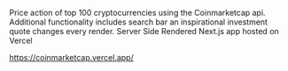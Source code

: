 Price action of top 100 cryptocurrencies using the Coinmarketcap api. Additional functionality includes search bar an inspirational investment quote changes every render. Server Side Rendered Next.js app hosted on Vercel

https://coinmarketcap.vercel.app/
